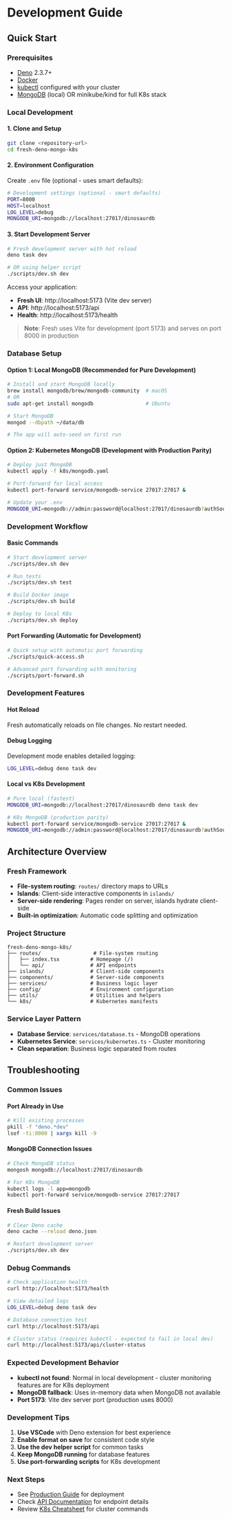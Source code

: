 # Development Guide

## Quick Start

### Prerequisites
- [Deno](https://deno.land/) 2.3.7+
- [Docker](https://docker.com/)
- [kubectl](https://kubernetes.io/docs/tasks/tools/) configured with your cluster
- [MongoDB](https://mongodb.com/) (local) OR minikube/kind for full K8s stack

### Local Development

#### 1. Clone and Setup
```bash
git clone <repository-url>
cd fresh-deno-mongo-k8s
```

#### 2. Environment Configuration
Create `.env` file (optional - uses smart defaults):
```bash
# Development settings (optional - smart defaults)
PORT=8000
HOST=localhost
LOG_LEVEL=debug
MONGODB_URI=mongodb://localhost:27017/dinosaurdb
```

#### 3. Start Development Server
```bash
# Fresh development server with hot reload
deno task dev

# OR using helper script
./scripts/dev.sh dev
```

Access your application:
- **Fresh UI**: http://localhost:5173 (Vite dev server)
- **API**: http://localhost:5173/api
- **Health**: http://localhost:5173/health

> **Note**: Fresh uses Vite for development (port 5173) and serves on port 8000 in production

### Database Setup

#### Option 1: Local MongoDB (Recommended for Pure Development)
```bash
# Install and start MongoDB locally
brew install mongodb/brew/mongodb-community  # macOS
# OR
sudo apt-get install mongodb                 # Ubuntu

# Start MongoDB
mongod --dbpath ~/data/db

# The app will auto-seed on first run
```

#### Option 2: Kubernetes MongoDB (Development with Production Parity)
```bash
# Deploy just MongoDB
kubectl apply -f k8s/mongodb.yaml

# Port-forward for local access
kubectl port-forward service/mongodb-service 27017:27017 &

# Update your .env
MONGODB_URI=mongodb://admin:password@localhost:27017/dinosaurdb?authSource=admin
```

### Development Workflow

#### Basic Commands
```bash
# Start development server
./scripts/dev.sh dev

# Run tests
./scripts/dev.sh test

# Build Docker image
./scripts/dev.sh build

# Deploy to local K8s
./scripts/dev.sh deploy
```

#### Port Forwarding (Automatic for Development)
```bash
# Quick setup with automatic port forwarding
./scripts/quick-access.sh

# Advanced port forwarding with monitoring
./scripts/port-forward.sh
```

### Development Features

#### Hot Reload
Fresh automatically reloads on file changes. No restart needed.

#### Debug Logging
Development mode enables detailed logging:
```bash
LOG_LEVEL=debug deno task dev
```

#### Local vs K8s Development  
```bash
# Pure local (fastest)
MONGODB_URI=mongodb://localhost:27017/dinosaurdb deno task dev

# K8s MongoDB (production parity)
kubectl port-forward service/mongodb-service 27017:27017 &
MONGODB_URI=mongodb://admin:password@localhost:27017/dinosaurdb?authSource=admin deno task dev
```

## Architecture Overview

### Fresh Framework
- **File-system routing**: `routes/` directory maps to URLs
- **Islands**: Client-side interactive components in `islands/`  
- **Server-side rendering**: Pages render on server, islands hydrate client-side
- **Built-in optimization**: Automatic code splitting and optimization

### Project Structure
```
fresh-deno-mongo-k8s/
├── routes/                 # File-system routing
│   ├── index.tsx          # Homepage (/)
│   └── api/               # API endpoints
├── islands/               # Client-side components  
├── components/            # Server-side components
├── services/              # Business logic layer
├── config/                # Environment configuration
├── utils/                 # Utilities and helpers
└── k8s/                   # Kubernetes manifests
```

### Service Layer Pattern
- **Database Service**: `services/database.ts` - MongoDB operations
- **Kubernetes Service**: `services/kubernetes.ts` - Cluster monitoring
- **Clean separation**: Business logic separated from routes

## Troubleshooting

### Common Issues

#### Port Already in Use
```bash
# Kill existing processes
pkill -f "deno.*dev"
lsof -ti:8000 | xargs kill -9
```

#### MongoDB Connection Issues
```bash
# Check MongoDB status
mongosh mongodb://localhost:27017/dinosaurdb

# For K8s MongoDB
kubectl logs -l app=mongodb
kubectl port-forward service/mongodb-service 27017:27017
```

#### Fresh Build Issues
```bash
# Clear Deno cache 
deno cache --reload deno.json

# Restart development server
./scripts/dev.sh dev
```

### Debug Commands
```bash
# Check application health
curl http://localhost:5173/health

# View detailed logs
LOG_LEVEL=debug deno task dev

# Database connection test
curl http://localhost:5173/api

# Cluster status (requires kubectl - expected to fail in local dev)
curl http://localhost:5173/api/cluster-status
```

### Expected Development Behavior
- **kubectl not found**: Normal in local development - cluster monitoring features are for K8s deployment
- **MongoDB fallback**: Uses in-memory data when MongoDB not available
- **Port 5173**: Vite dev server port (production uses 8000)

### Development Tips

1. **Use VSCode** with Deno extension for best experience
2. **Enable format on save** for consistent code style  
3. **Use the dev helper script** for common tasks
4. **Keep MongoDB running** for database features
5. **Use port-forwarding scripts** for K8s development

### Next Steps
- See [Production Guide](PRODUCTION.md) for deployment
- Check [API Documentation](docs/) for endpoint details
- Review [K8s Cheatsheet](docs/k8s_cheatsheet.md) for cluster commands
